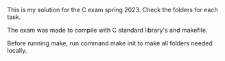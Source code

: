 This is my solution for the C exam spring 2023.
Check the folders for each task. 

The exam was made to compile with C standard library's and makefile.

Before running make, run command make init to make all folders needed locally.